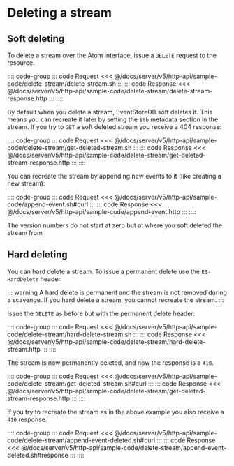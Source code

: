 # Deleting a stream

## Soft deleting

To delete a stream over the Atom interface, issue a `DELETE` request to the resource.

:::: code-group
::: code Request
<<< @/docs/server/v5/http-api/sample-code/delete-stream/delete-stream.sh
:::
::: code Response
<<< @/docs/server/v5/http-api/sample-code/delete-stream/delete-stream-response.http
:::
::::

By default when you delete a stream, EventStoreDB soft deletes it. This means you can recreate it later by setting the `$tb` metadata section in the stream. If you try to `GET` a soft deleted stream you receive a 404 response:

:::: code-group
::: code Request
<<< @/docs/server/v5/http-api/sample-code/delete-stream/get-deleted-stream.sh
:::
::: code Response
<<< @/docs/server/v5/http-api/sample-code/delete-stream/get-deleted-stream-response.http
:::
::::

You can recreate the stream by appending new events to it (like creating a new stream):

:::: code-group
::: code Request
<<< @/docs/server/v5/http-api/sample-code/append-event.sh#curl
:::
::: code Response
<<< @/docs/server/v5/http-api/sample-code/append-event.http
:::
::::

The version numbers do not start at zero but at where you soft deleted the stream from

## Hard deleting

You can hard delete a stream. To issue a permanent delete use the `ES-HardDelete` header.

::: warning
A hard delete is permanent and the stream is not removed during a scavenge. If you hard delete a stream, you cannot recreate the stream.
:::

Issue the `DELETE` as before but with the permanent delete header:

:::: code-group
::: code Request
<<< @/docs/server/v5/http-api/sample-code/delete-stream/hard-delete-stream.sh
:::
::: code Response
<<< @/docs/server/v5/http-api/sample-code/delete-stream/hard-delete-stream.http
:::
::::

The stream is now permanently deleted, and now the response is a `410`.

:::: code-group
::: code Request
<<< @/docs/server/v5/http-api/sample-code/delete-stream/get-deleted-stream.sh#curl
:::
::: code Response
<<< @/docs/server/v5/http-api/sample-code/delete-stream/get-deleted-stream-response.http
:::
::::

If you try to recreate the stream as in the above example you also receive a `410` response.

:::: code-group
::: code Request
<<< @/docs/server/v5/http-api/sample-code/delete-stream/append-event-deleted.sh#curl
:::
::: code Response
<<< @/docs/server/v5/http-api/sample-code/delete-stream/append-event-deleted.sh#response
:::
::::
